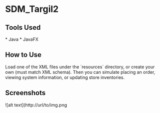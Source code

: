 # SDM_Targil2

<h2>Tools Used</h2>
* Java
* JavaFX

<h2>How to Use</h2>
Load one of the XML files under the `resources` directory, or create your own (must match XML schema). 
Then you can simulate placing an order, viewing system information, or updating store inventories. 

<h2>Screenshots</h2>

![alt text](http://url/to/img.png

